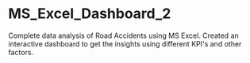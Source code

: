 # MS_Excel_Dashboard_2
Complete data analysis of Road Accidents using MS Excel. Created an interactive dashboard to get the insights using different KPI's and other factors.
